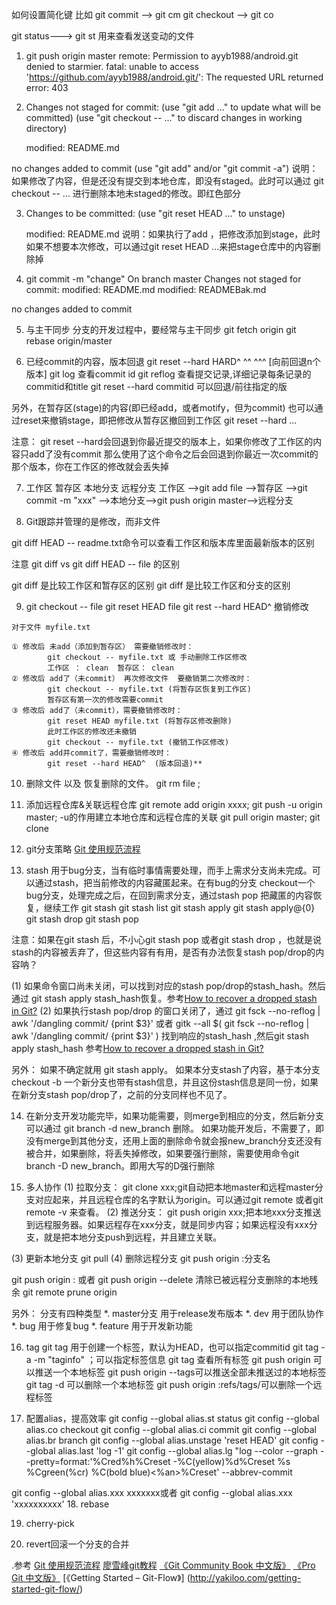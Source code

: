 如何设置简化键 比如 git commit --> git cm
git checkout --> git co

git status---> git st  用来查看发送变动的文件

1. git push origin master
remote: Permission to ayyb1988/android.git denied to starmier.
fatal: unable to access 'https://github.com/ayyb1988/android.git/': The requested URL returned error: 403


2. Changes not staged for commit:
  (use "git add <file>..." to update what will be committed)
  (use "git checkout -- <file>..." to discard changes in working directory)

	modified:   README.md

no changes added to commit (use "git add" and/or "git commit -a")
说明：如果修改了内容，但是还没有提交到本地仓库，即没有staged。此时可以通过
git checkout -- <file> ... 进行删除本地未staged的修改。即红色部分


3. Changes to be committed:
  (use "git reset HEAD <file>..." to unstage)

	modified:   README.md
说明：如果执行了add ，把修改添加到stage，此时如果不想要本次修改，可以通过git reset HEAD <file> ...来把stage仓库中的内容删除掉


4. git commit -m "change"
On branch master
Changes not staged for commit:
	modified:   README.md
	modified:   READMEBak.md

no changes added to commit

5. 与主干同步
分支的开发过程中，要经常与主干同步
git fetch origin
git rebase origin/master

6. 已经commit的内容，版本回退
git reset --hard HARD^  ^^ ^^^ [向前回退n个版本]
git log 查看commit id
git reflog 查看提交记录,详细记录每条记录的commitid和title
git reset --hard commitid 可以回退/前往指定的版

另外，在暂存区(stage)的内容(即已经add，或者motify，但为commit) 也可以通过reset来撤销stage，即把修改从暂存区撤回到工作区  git reset --hard <file> ...



注意：
git reset --hard会回退到你最近提交的版本上，如果你修改了工作区的内容只add了没有commit  那么使用了这个命令之后会回退到你最近一次commit的那个版本，你在工作区的修改就会丢失掉


7. 工作区 暂存区 本地分支 远程分支
工作区 -->git add file -->暂存区 -->git commit -m "xxx" -->本地分支-->git push origin master-->远程分支

8. Git跟踪并管理的是修改，而非文件


git diff HEAD -- readme.txt命令可以查看工作区和版本库里面最新版本的区别

注意 git diff  vs git diff HEAD -- file 的区别

git diff 是比较工作区和暂存区的区别
git diff 是比较工作区和分支的区别



9. git checkout -- file     git reset HEAD file   git rest --hard HEAD^  撤销修改
```
对于文件 myfile.txt

① 修改后 未add（添加到暂存区） 需要撤销修改时：
        git checkout -- myfile.txt 或 手动删除工作区修改
        工作区 ： clean  暂存区： clean
② 修改后 add了（未commit） 再次修改文件  要撤销第二次修改时：
        git checkout -- myfile.txt (将暂存区恢复到工作区)
        暂存区有第一次的修改需要commit
③ 修改后 add了（未commit），需要撤销修改时：
        git reset HEAD myfile.txt (将暂存区修改删除)
        此时工作区的修改还未撤销
        git checkout -- myfile.txt (撤销工作区修改)
④ 修改后 add并commit了，需要撤销修改时：
        git reset --hard HEAD^  (版本回退)**
```
10. 删除文件 以及 恢复删除的文件。 git rm file  ;


11. 添加远程仓库&关联远程仓库
git remote add  origin xxxx;
git push -u origin master;  -u的作用建立本地仓库和远程仓库的关联
git pull origin master;
git clone

12. git分支策略
[Git 使用规范流程](http://www.ruanyifeng.com/blog/2015/08/git-use-process.html)

13. stash 用于bug分支，当有临时事情需要处理，而手上需求分支尚未完成。可以通过stash，把当前修改的内容藏匿起来。在有bug的分支 checkout一个bug分支，处理完成之后，在回到需求分支，通过stash pop 把藏匿的内容恢复，继续工作
git stash
git stash list
git stash apply
git stash apply@{0}
git stash drop
git stash pop

注意：如果在git stash 后，不小心git stash pop 或者git stash drop ，也就是说stash的内容被丢弃了，但这些内容有有用，是否有办法恢复stash pop/drop的内容呐？

(1) 如果命令窗口尚未关闭，可以找到对应的stash pop/drop的stash_hash。然后通过 git stash apply stash_hash恢复。参考[How to recover a dropped stash in Git?](http://stackoverflow.com/questions/89332/how-to-recover-a-dropped-stash-in-git/7844566#7844566)
(2) 如果执行stash pop/drop 的窗口关闭了，通过 git fsck --no-reflog | awk '/dangling commit/ {print $3}' 或者 gitk --all $( git fsck --no-reflog | awk '/dangling commit/ {print $3}' ) 找到响应的stash_hash ,然后git stash apply stash_hash
参考[How to recover a dropped stash in Git?](7bf8709bb275632b584b994f8a32a91219501f19)

另外：
如果不确定就用 git stash apply。
如果本分支stash了内容，基于本分支 checkout -b 一个新分支也带有stash信息，并且这份stash信息是同一份，如果在新分支stash pop/drop了，之前的分支同样也不见了。

14. 在新分支开发功能完毕，如果功能需要，则merge到相应的分支，然后新分支可以通过 git branch -d new_branch 删除。
如果功能开发后，不需要了，即没有merge到其他分支，还用上面的删除命令就会报new_branch分支还没有被合并，如果删除，将丢失掉修改，如果要强行删除，需要使用命令git branch -D new_branch。即用大写的D强行删除


15. 多人协作
(1) 拉取分支：
git clone xxx;git自动把本地master和远程master分支对应起来，并且远程仓库的名字默认为origin。可以通过git remote 或者git remote -v 来查看。
(2) 推送分支：
git push origin xxx;把本地xxx分支推送到远程服务器。如果远程存在xxx分支，就是同步内容；如果远程没有xxx分支，就是把本地分支push到远程，并且建立关联。

(3) 更新本地分支
git pull 
(4) 删除远程分支
git push origin :分支名

git push origin :<remote-branch> 或者 git push origin --delete <remote-branch>
清除已被远程分支删除的本地残余 git remote prune origin

另外：
分支有四种类型
*. master分支 用于release发布版本
*. dev 用于团队协作
*. bug 用于修复bug
*. feature 用于开发新功能

16. tag
git tag <name> 用于创建一个标签，默认为HEAD，也可以指定commitid
git tag -a <tagname> -m "taginfo" ；可以指定标签信息
git tag 查看所有标签
git push origin <tagname>可以推送一个本地标签
git push origin --tags可以推送全部未推送过的本地标签
git tag -d <tagname>可以删除一个本地标签
git push origin :refs/tags/<tagname>可以删除一个远程标签

17. 配置alias，提高效率
git config --global alias.st status
git config --global alias.co checkout
git config --global alias.ci commit
git config --global alias.br branch
git config --global alias.unstage 'reset HEAD'
git config --global alias.last 'log -1'
git config --global alias.lg "log --color --graph --pretty=format:'%Cred%h%Creset -%C(yellow)%d%Creset %s %Cgreen(%cr) %C(bold blue)<%an>%Creset' --abbrev-commit


git config --global alias.xxx xxxxxxx或者 git config --global alias.xxx 'xxxxxxxxxx'
18. rebase

19. cherry-pick

20. revert回滚一个分支的合并



.参考
[Git 使用规范流程](http://www.ruanyifeng.com/blog/2015/08/git-use-process.html)
[廖雪峰git教程](http://www.liaoxuefeng.com/wiki/0013739516305929606dd18361248578c67b8067c8c017b000)
[《Git Community Book 中文版》](http://gitbook.liuhui998.com/index.html)
[《Pro Git 中文版》]( http://git-scm.com/book/zh/)
[《Getting Started – Git-Flow》] (http://yakiloo.com/getting-started-git-flow/)
